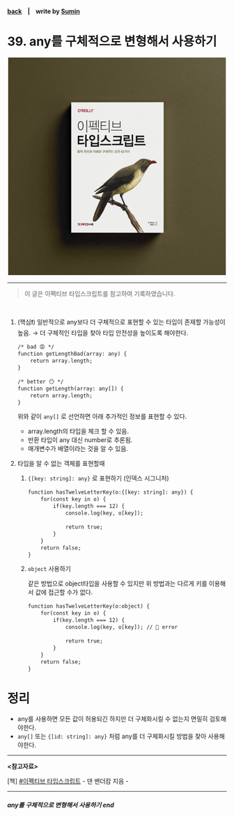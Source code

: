 #### [back](../../README.md) &nbsp;&nbsp; | &nbsp;&nbsp; write by [Sumin][sumin]

# 39. any를 구체적으로 변형해서 사용하기

<p align="center" style="width:500px; margin: 0 auto">
    <img src="../../image/main.png">
</p>

---

> 이 글은 이펙티브 타입스크립트를 참고하여 기록하였습니다.

<br>

1. (핵심❗️) 일반적으로 any보다 더 구체적으로 표현할 수 있는 타입이 존재할 가능성이 높음. → 더 구체적인 타입을 찾아 타입 안전성을 높이도록 해야한다.
    
    ```tsx
    /* bad 😡 */
    function getLengthBad(array: any) {
        return array.length;
    }
    
    /* better 😶 */
    function getLength(array: any[]) {
        return array.length;
    }
    ```
    
    위와 같이 `any[]` 로 선언하면 아래 추가적인 정보를 표현할 수 있다.
    
    - array.length의 타입을 체크 할 수 있음.
    - 반환 타입이 any 대신 number로 추론됨.
    - 매개변수가 배열이라는 것을 알 수 있음.
2. 타입을 알 수 없는 객체를 표현할때
    1. `{[key: string]: any}` 로 표현하기 (인덱스 시그니처)
        
        ```tsx
        function hasTwelveLetterKey(o:{[key: string]: any}) {
            for(const key in o) {
                if(key.length === 12) {
                    console.log(key, o[key]);
        
                    return true;
                }
            }
            return false;
        }
        ```
        
    2. `object` 사용하기
        
        같은 방법으로 object타입을 사용할 수 있지만 위 방법과는 다르게 키를 이용해서 값에 접근할 수가 없다.
        
        ```tsx
        function hasTwelveLetterKey(o:object) {
            for(const key in o) {
                if(key.length === 12) {
                    console.log(key, o[key]); // 🚨 error
        
                    return true;
                }
            }
            return false;
        }
        ```
        

# 정리

- any를 사용하면 모든 값이 허용되긴 하지만 더 구체화시킬 수 없는지 면밀히 검토해야한다.
- `any[]` 또는 `{[id: string]: any}` 처럼 any를 더 구체화시킬 방법을 찾아 사용해야한다.

---

<strong><참고자료></strong>

[책] [#이펙티브 타입스크립트][effective-typescript] - 댄 밴더캄 지음 -

---

##### any를 구체적으로 변형해서 사용하기 end

[effective-typescript]: https://www.aladin.co.kr/shop/wproduct.aspx?ItemId=273193135&start=slayer
[sangcho]: https://github.com/SangchoKim
[taeHyen]: https://github.com/Tap-Kim
[kangHyen]: https://github.com/NacreousCloud
[sumin]: https://github.com/ttumzzi